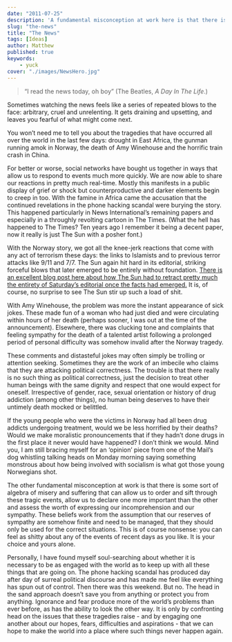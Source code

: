 ```yaml
---
date: "2011-07-25"
description: 'A fundamental misconception at work here is that there is some sort of algebra of misery and suffering that allows us to order and sift through tragic events, that allows us to declare one more important than another, and assess the worth of expressing our incomprehension and our sympathy.'
slug: "the-news" 
title: "The News"
tags: [Ideas]
author: Matthew
published: true
keywords:
    - yuck
cover: "./images/NewsHero.jpg"
---
```

 
> “I read the news today, oh boy”  (The Beatles, _A Day In The Life_.)

Sometimes watching the news feels like a series of repeated blows to the face: arbitrary, cruel and unrelenting. It gets draining and upsetting, and leaves you fearful of what might come next.

You won’t need me to tell you about the tragedies that have occurred all over the world in the last few days: drought in East Africa, the gunman running amok in Norway, the death of Amy Winehouse and the horrific train crash in China.

For better or worse, social networks have bought us together in ways that allow us to respond to events much more quickly. We are now able to share our reactions in pretty much real-time. Mostly this manifests in a public display of grief or shock but counterproductive and darker elements begin to creep in too. With the famine in Africa came the accusation that the continued revelations in the phone hacking scandal were burying the story. This happened particularly in News International’s remaining papers and especially in a throughly revolting cartoon in The Times. (What the hell has happened to The Times? Ten years ago I remember it being a decent paper, now it really is just The Sun with a posher font.)

With the Norway story, we got all the knee-jerk reactions that come with any act of terrorism these days: the links to Islamists and to previous terror attacks like 9/11 and 7/7. The Sun again hit hard in its editorial, striking forceful blows that later emerged to be entirely without foundation. [There is an excellent blog post here about how The Sun had to retract pretty much the entirety of Saturday’s editorial once the facts had emerged.](http://tabloid-watch.blogspot.com/2011/07/suns-editorials-on-norway.html) It is, of course, no surprise to see The Sun stir up such a load of shit. 

With Amy Winehouse, the problem was more the instant appearance of sick jokes. These made fun of a woman who had just died and were circulating within hours of her death (perhaps sooner, I was out at the time of the announcement). Elsewhere, there was clucking tone and complaints that feeling sympathy for the death of a talented artist following a prolonged period of personal difficulty was somehow invalid after the Norway tragedy. 

These comments and distasteful jokes may often simply be trolling or attention seeking. Sometimes they are the work of an imbecile who claims that they are attacking political correctness. The trouble is that there really is no such thing as political correctness, just the decision to treat other human beings with the same dignity and respect that one would expect for oneself. Irrespective of gender, race, sexual orientation or history of drug addiction (among other things), no human being deserves to have their untimely death mocked or belittled.

If the young people who were the victims in Norway had all been drug addicts undergoing treatment, would we be less horrified by their deaths? Would we make moralistic pronouncements that if they hadn’t done drugs in the first place it never would have happened? I don’t think we would. Mind you, I am still bracing myself for an ‘opinion’ piece from one of the Mail’s dog whistling talking heads on Monday morning saying something monstrous about how being involved with socialism is what got those young Norwegians shot. 

The other fundamental misconception at work is that there is some sort of algebra of misery and suffering that can allow us to order and sift through these tragic events, allow us to declare one more important than the other and assess the worth of expressing our incomprehension and our sympathy. These beliefs work from the assumption that our reserves of sympathy are somehow finite and need to be managed, that they should only be used for the correct situations. This is of course nonsense: you can feel as shitty about any of the events of recent days as you like. It is your choice and yours alone. 

Personally, I have found myself soul-searching about whether it is necessary to be as engaged with the world as to keep up with all these things that are going on. The phone hacking scandal has produced day after day of surreal political discourse and has made me feel like everything has spun out of control. Then there was this weekend. But no. The head in the sand approach doesn’t save you from anything or protect you from anything. Ignorance and fear produce more of the world’s problems than ever before, as has the ability to look the other way. It is only by confronting head on the issues that these tragedies raise - and by engaging one another about our hopes, fears, difficulties and aspirations - that we can hope to make the world into a place where such things never happen again. 
